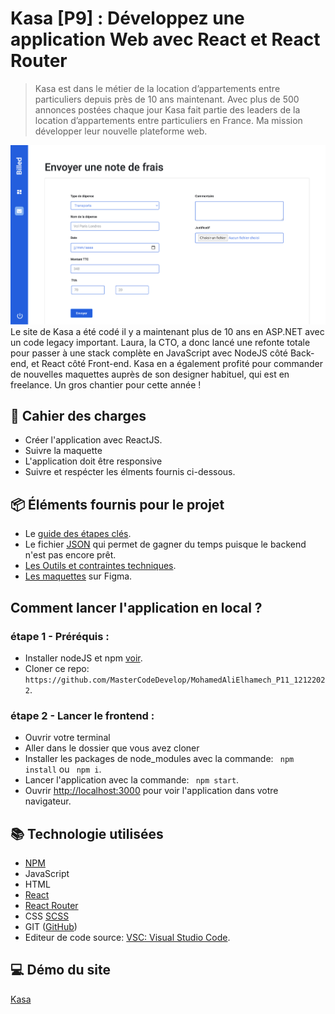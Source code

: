 # Kasa [P9] : Développez une application Web avec React et React Router
> Kasa est dans le métier de la location d’appartements entre particuliers depuis près de 10 ans maintenant. Avec plus de 500 annonces postées chaque jour Kasa fait partie des leaders de la location d’appartements entre particuliers en France.
> Ma mission développer leur nouvelle plateforme web.

![Exemple image de la page: 'Kasa'](https://github.com/MasterCodeDevelop/MohamedAliElhamech_P9_14112022/blob/master/project/screen.png?raw=true)
Le site de Kasa a été codé il y a maintenant plus de 10 ans en ASP.NET avec un code legacy important. Laura, la CTO, a donc lancé une refonte totale pour passer à une stack complète en JavaScript avec NodeJS côté Back-end, et React côté Front-end. Kasa en a également profité pour commander de nouvelles maquettes auprès de son designer habituel, qui est en freelance. Un gros chantier pour cette année !


## 📖 Cahier des charges
* Créer l'application avec ReactJS.
* Suivre la maquette
* L'application doit être responsive
* Suivre et respécter les élments fournis ci-dessous.

## 📦 Éléments fournis pour le projet
- Le [guide des étapes clés](https://github.com/MasterCodeDevelop/MohamedAliElhamech_P9_14112022/tree/master/project/guide-etapes-cles.pdf).
- Le fichier [JSON](https://github.com/MasterCodeDevelop/MohamedAliElhamech_P9_14112022/tree/master/project/data.json) qui permet de gagner du temps puisque le backend n'est pas encore prêt.
- [ Les Outils et contraintes techniques](https://github.com/MasterCodeDevelop/MohamedAliElhamech_P9_14112022/tree/master/project/coding-guidelines-kasa-fr.pdf).
- [Les maquettes](https://www.figma.com/file/bAnXDNqRKCRRP8mY2gcb5p/UI-Design?node-id=4%3A1) sur Figma.


## Comment lancer l'application en local ?
### étape 1 - Préréquis :
- Installer nodeJS et npm [voir](https://docs.npmjs.com/downloading-and-installing-node-js-and-npm).
- Cloner ce repo: `https://github.com/MasterCodeDevelop/MohamedAliElhamech_P11_12122022`.

### étape 2 - Lancer le frontend :
- Ouvrir votre terminal
- Aller dans le dossier que vous avez cloner
- Installer les packages de node_modules avec la commande: ` npm install` ou ` npm i`.
- Lancer l'application avec la commande: ` npm start`.
- Ouvrir [http://localhost:3000](http://localhost:3000) pour voir l'application dans votre navigateur.

## 📚 Technologie utilisées
- [NPM](https://www.npmjs.com)
- JavaScript
- HTML
- [React](https://fr.reactjs.org/)
- [React Router](https://reactrouter.com/)
- CSS [SCSS](https://sass-lang.com)
- GIT ([GitHub](https://github.com/))
- Editeur de code source: [VSC: Visual Studio Code](https://code.visualstudio.com/).

## 💻 Démo du site
[Kasa](https://mastercodedevelop.github.io/MohamedAliElhamech_P11_12122022/)